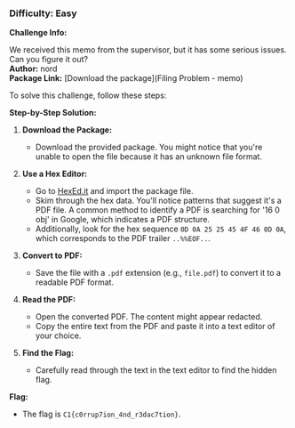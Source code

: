 ### Difficulty: Easy

**Challenge Info:**

We received this memo from the supervisor, but it has some serious issues. Can you figure it out?  
**Author:** nord  
**Package Link:** [Download the package](Filing Problem - memo)

To solve this challenge, follow these steps:

**Step-by-Step Solution:**

1. **Download the Package:**
   - Download the provided package. You might notice that you're unable to open the file because it has an unknown file format.

2. **Use a Hex Editor:**
   - Go to [HexEd.it](https://hexed.it/) and import the package file.
   - Skim through the hex data. You'll notice patterns that suggest it's a PDF file. A common method to identify a PDF is searching for '16 0 obj' in Google, which indicates a PDF structure.
   - Additionally, look for the hex sequence `0D 0A 25 25 45 4F 46 0D 0A`, which corresponds to the PDF trailer `..%%EOF..`.

3. **Convert to PDF:**
   - Save the file with a `.pdf` extension (e.g., `file.pdf`) to convert it to a readable PDF format.

4. **Read the PDF:**
   - Open the converted PDF. The content might appear redacted.
   - Copy the entire text from the PDF and paste it into a text editor of your choice.

5. **Find the Flag:**
   - Carefully read through the text in the text editor to find the hidden flag.

**Flag:**
   - The flag is `C1{c0rrup7ion_4nd_r3dac7tion}`.

